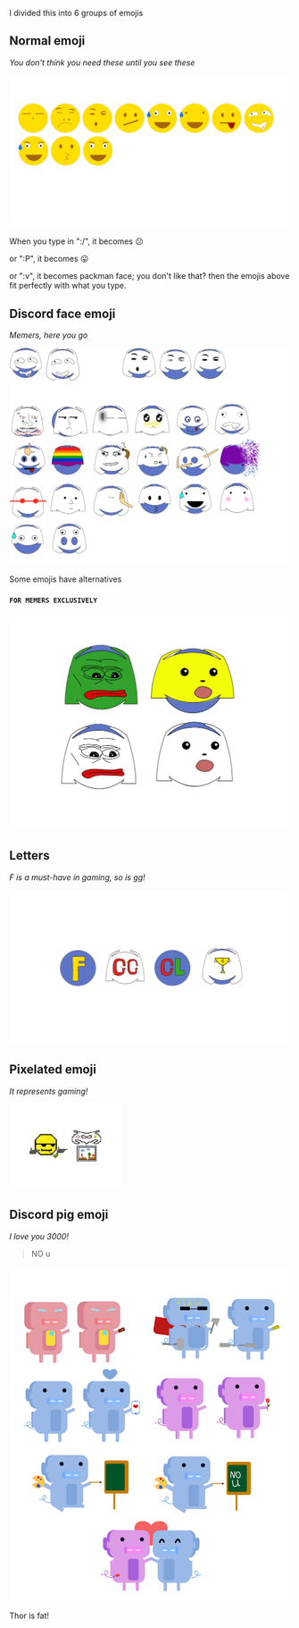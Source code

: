 I divided this into 6 groups of emojis

## Normal emoji

_You don't think you need these until you see these_

<img src="Extrase.png" alt="Extrase" width="500"/>

When you type in ":/", it becomes :confused: 

or ":P", it becomes :stuck_out_tongue: 

or ":v", it becomes packman face; you don't like that? then the emojis above fit perfectly with what you type.

## Discord face emoji

_Memers, here you go_

![DiscordEmoji](DiscordEmoji.png)

Some emojis have alternatives 

#### ```FOR MEMERS EXCLUSIVELY```

<img src="Memers.png" alt="memers" width="500"/>

## Letters 

_F is a must-have in gaming, so is gg!_

<img src="letters.png" alt="letters" width="500"/>

## Pixelated emoji

_It represents gaming!_

<img src="pizelate.png" alt="pizelate" width="200"/>

## Discord pig emoji

_I love you 3000!_

> NO u 

<img src="discordpig.png" alt="discordpig" width="500"/>

Thor is fat!

